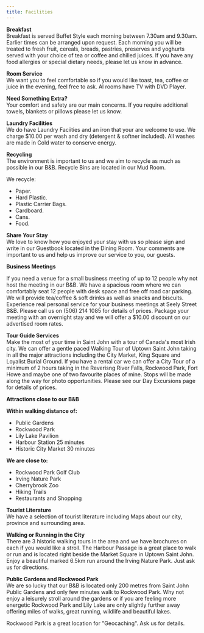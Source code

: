 ```yaml
---
title: Facilities
---
```


**Breakfast**  
Breakfast is served Buffet Style each morning between 7.30am and 9.30am. Earlier times can be arranged upon request. Each morning you will be treated to fresh fruit, cereals, breads, pastries, preserves and yoghurts served with your choice of tea or coffee and chilled juices. If you have any food allergies or special dietary needs, please let us know in advance.

**Room Service**  
We want you to feel comfortable so if you would like toast, tea, coffee or juice in the evening, feel free to ask. Al rooms have TV with DVD Player.

**Need Something Extra?**  
Your comfort and safety are our main concerns. If you require additional towels, blankets or pillows please let us know.

**Laundry Facilities**  
We do have Laundry Faciities and an iron that your are welcome to use. We charge $10.00 per wash and dry (detergent & softner included). All washes are made in Cold water to conserve energy.

**Recycling**  
The environment is important to us and we aim to recycle as much as possible in our B&B. Recycle Bins are located in our Mud Room.

We recycle:

* Paper.
* Hard Plastic.
* Plastic Carrier Bags.
* Cardboard.
* Cans.
* Food.

**Share Your Stay**  
We love to know how you enjoyed your stay with us so please sign and write in our Guestbook located in the Dining Room. Your comments are important to us and help us improve our service to you, our guests.

**Business Meetings**

If you need a venue for a small business meeting of up to 12 people why not host the meeting in our B&B. We have a spacious room where we can comfortably seat 12 people with desk space and free off road car parking. We will provide tea/coffee & soft drinks as well as snacks and biscuits. Experience real personal service for your business meetings at Seely Street B&B. Please call us on (506) 214 1085 for details of prices. Package your meeting with an overnight stay and we will offer a $10.00 discount on our advertised room rates.

**Tour Guide Services**  
Make the most of your time in Saint John with a tour of Canada's most Irish city. We can offer a gentle paced Walking Tour of Uptown Saint John taking in all the major attractions including the City Market, King Square and Loyalist Burial Ground.  If you have a rental car we can offer a City Tour of a minimum of 2 hours taking in the Reverisng River Falls, Rockwood Park, Fort Howe and maybe one of two favourite places of mine. Stops will be made along the way for photo opportunities. Please see our Day Excursions page for details of prices.

**Attractions close to our B&B**  

**Within walking distance of:**

* Public Gardens
* Rockwood Park
* Lily Lake Pavilion
* Harbour Station 25 minutes
* Historic City Market 30 minutes

**We are close to:**

* Rockwood Park Golf Club
* Irving Nature Park
* Cherrybrook Zoo
* Hiking Trails
* Restaurants and Shopping

**Tourist Literature**  
We have a selection of tourist literature including Maps about our city, province and surrounding area.

**Walking or Running in the City**  
There are 3 historic walking tours in the area and we have brochures on each if you would like a stroll. The Harbour Passage is a great place to walk or run and is located right beside the Market Square in Uptown Saint John. Enjoy a beautiful marked 6.5km run around the Irving Nature Park. Just ask us for directions.

**Public Gardens and Rockwood Park**  
We are so lucky that our B&B is located only 200 metres from Saint John Public Gardens and only  few minutes walk to Rockwood Park. Why not enjoy a leisurely stroll around the gardens or if you are feeling more energetic Rockwood Park and Lily Lake are only slightly further away offering miles of walks, great running, wildlife and beautiful lakes.

Rockwood Park is a great location for "Geocaching". Ask us for details.

